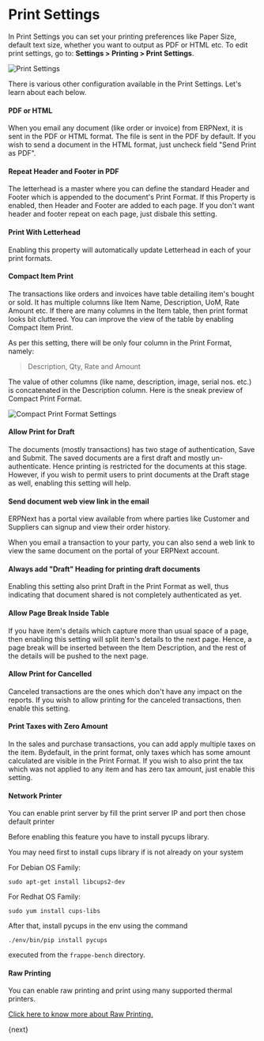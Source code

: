 # Print Settings

In Print Settings you can set your printing preferences like Paper Size, default text size, whether you want to output as PDF or HTML etc. To edit print settings, go to: **Settings > Printing > Print Settings**.

<img class="screenshot" alt="Print Settings" src="{{docs_base_url}}/assets/img/setup/print/print-settings.png">


There is various other configuration available in the Print Settings. Let's learn about each below.

#### PDF or HTML

When you email any document (like order or invoice) from ERPNext, it is sent in the PDF or HTML format. The file is sent in the PDF by default. If you wish to send a document in the HTML format, just uncheck field "Send Print as PDF".

#### Repeat Header and Footer in PDF

The letterhead is a master where you can define the standard Header and Footer which is appended to the document's Print Format. If this Property is enabled, then Header and Footer are added to each page. If you don't want header and footer repeat on each page, just disbale this setting.

#### Print With Letterhead

Enabling this property will automatically update Letterhead in each of your print formats.

#### Compact Item Print

The transactions like orders and invoices have table detailing item's bought or sold. It has multiple columns like Item Name, Description, UoM, Rate Amount etc. If there are many columns in the Item table, then print format looks bit cluttered. You can improve the view of the table by enabling Compact Item Print. 

As per this setting, there will be only four column in the Print Format, namely:

> Description, Qty, Rate and Amount

The value of other columns (like name, description, image, serial nos. etc.) is concatenated in the Description column. Here is the sneak preview of Compact Print Format.

<img class="screenshot" alt="Compact Print Format Settings" src="{{docs_base_url}}/assets/img/setup/print/compact-print.png">

#### Allow Print for Draft

The documents (mostly transactions) has two stage of authentication, Save and Submit. The saved documents are a first draft and mostly un-authenticate. Hence printing is restricted for the documents at this stage. However, if you wish to permit users to print documents at the Draft stage as well, enabling this setting will help.

#### Send document web view link in the email

ERPNext has a portal view available from where parties like Customer and Suppliers can signup and view their order history.

When you email a transaction to your party, you can also send a web link to view the same document on the portal of your ERPNext account.

#### Always add "Draft" Heading for printing draft documents

Enabling this setting also print Draft in the Print Format as well, thus indicating that document shared is not completely authenticated as yet.

#### Allow Page Break Inside Table

If you have item's details which capture more than usual space of a page, then enabling this setting will split item's details to the next page. Hence, a page break will be inserted between the Item Description, and the rest of the details will be pushed to the next page.

#### Allow Print for Cancelled

Canceled transactions are the ones which don't have any impact on the reports. If you wish to allow printing for the canceled transactions, then enable this setting.

#### Print Taxes with Zero Amount

In the sales and purchase transactions, you can add apply multiple taxes on the item. Bydefault, in the print format, only taxes which has some amount calculated are visible in the Print Format. If you wish to also print the tax which was not applied to any item and has zero tax amount, just enable this setting.

#### Network Printer

You can enable print server by fill the print server IP and port then chose default printer

Before enabling this feature you have to install pycups library.

You may need first to install cups library if is not already on your system

For Debian OS Family:

`sudo apt-get install libcups2-dev`

For Redhat OS Family:

`sudo yum install cups-libs`

After that, install pycups in the env using the command

`./env/bin/pip install pycups`

executed from the `frappe-bench` directory.

#### Raw Printing

You can enable raw printing and print using many supported thermal printers.

[Click here to know more about Raw Printing.](/docs/user/manual/en/setting-up/print/raw-printing)

{next}
